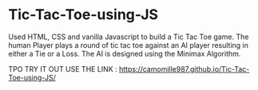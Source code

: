 # Tic-Tac-Toe-using-JS
Used HTML, CSS and vanilla Javascript to build a Tic Tac Toe game.
The human Player plays a round of tic tac toe against an AI player resulting in either a Tie or a Loss.
The AI is designed using the Minimax Algorithm.

TPO TRY IT OUT USE THE LINK : https://camomille987.github.io/Tic-Tac-Toe-using-JS/
